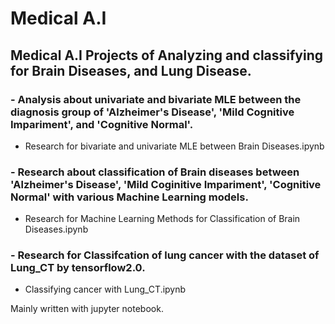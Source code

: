 # Medical A.I
## Medical A.I Projects of Analyzing and classifying for Brain Diseases, and Lung Disease.

### - Analysis about univariate and bivariate MLE between the diagnosis group of 'Alzheimer's Disease', 'Mild Cognitive Impariment', and 'Cognitive Normal'.
- Research for bivariate and univariate MLE between Brain Diseases.ipynb

### - Research about classification of Brain diseases between 'Alzheimer's Disease', 'Mild Coginitive Impariment', 'Cognitive Normal' with various Machine Learning models.
- Research for Machine Learning Methods for Classification of Brain Diseases.ipynb

### - Research for Classifcation of lung cancer with the dataset of Lung_CT by tensorflow2.0.
- Classifying cancer with Lung_CT.ipynb

Mainly written with jupyter notebook.
